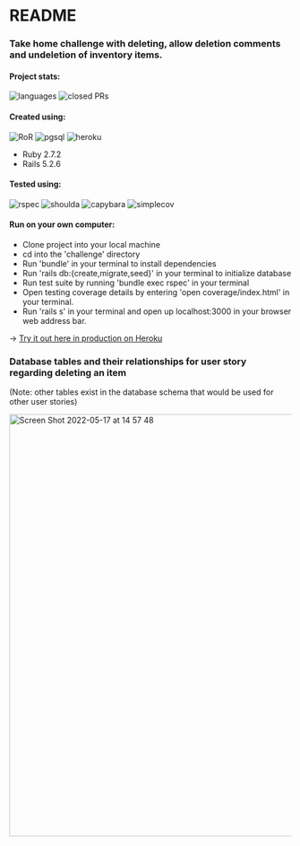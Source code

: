 # README

### Take home challenge with deleting, allow deletion comments and undeletion of inventory items.

#### Project stats:
 ![languages](https://img.shields.io/github/languages/top/kbhoffmann/challenge?color=red)
 ![closed PRs](https://img.shields.io/github/issues-pr-closed/kbhoffmann/challenge?style=flat-square)   

#### Created using:
 ![RoR](https://img.shields.io/badge/Ruby_on_Rails-CC0000?style=for-the-badge&logo=ruby-on-rails&logoColor=white)
 ![pgsql](https://img.shields.io/badge/PostgreSQL-316192?style=for-the-badge&logo=postgresql&logoColor=white)
 ![heroku](https://img.shields.io/badge/Heroku-430098?style=for-the-badge&logo=heroku&logoColor=white)
  - Ruby 2.7.2  
  - Rails 5.2.6 

#### Tested using:
 ![rspec](https://img.shields.io/gem/v/rspec-rails?label=rspec&style=flat-square)
 ![shoulda](https://img.shields.io/gem/v/shoulda-matchers?label=shoulda-matchers&style=flat-square)
 ![capybara](https://img.shields.io/gem/v/capybara?label=capybara&style=flat-square)
 ![simplecov](https://img.shields.io/gem/v/simplecov?label=simplecov&style=flat-square)

#### Run on your own computer:
- Clone project into your local machine
- cd into the 'challenge' directory
- Run 'bundle' in your terminal to install dependencies
- Run 'rails db:{create,migrate,seed}' in your terminal to initialize database
- Run test suite by running 'bundle exec rspec' in your terminal
- Open testing coverage details by entering 'open coverage/index.html' in your terminal.
- Run 'rails s' in your terminal and open up localhost:3000 in your browser web address bar.

→ [Try it out here in production on Heroku](https://frozen-retreat-63317.herokuapp.com/)  

### Database tables and their relationships for user story regarding deleting an item
(Note: other tables exist in the database schema that would be used for other user stories)

<img width="753" alt="Screen Shot 2022-05-17 at 14 57 48" src="https://user-images.githubusercontent.com/84674761/168909255-011d6d8e-57f0-46ac-87ed-01e663355f60.png">
